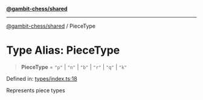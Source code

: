 [**@gambit-chess/shared**](../README.md)

***

[@gambit-chess/shared](../globals.md) / PieceType

# Type Alias: PieceType

> **PieceType** = `"p"` \| `"n"` \| `"b"` \| `"r"` \| `"q"` \| `"k"`

Defined in: [types/index.ts:18](https://github.com/cango91/gambit-chess/blob/d79bd73a9b1359341cbe89b368f1eb5b66a60564/shared/src/types/index.ts#L18)

Represents piece types
